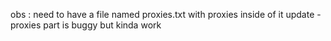obs : need to have a file named proxies.txt with proxies inside of it
update - proxies part is buggy but kinda work

